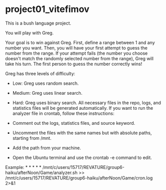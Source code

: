 # project01_vitefimov


This is a bush language project.

You will play with Greg.

Your goal is to win against Greg.
First, define a range between 1 and any number you want.
Then, you will have your first attempt to guess the number from the range.
If your attempt fails (the number you choose doesn't match the randomly selected number from the range), Greg will take his turn.
The first person to guess the number correctly wins!

Greg has three levels of difficulty:

 - Low: Greg uses random search.
 - Medium: Greg uses linear search.
 - Hard: Greg uses binary search.
All necessary files in the repo, logs, and statistics files will be generated automatically.
If you want to run the analyzer file in crontab, follow these instructions:

 - Comment out the logs, statistics files, and source keyword.
 - Uncomment the files with the same names but with absolute paths, starting from /mnt.
 - Add the path from your machine.
 - Open the Ubuntu terminal and use the crontab -e command to edit.

Example: * * * * * /mnt/c/users/15717/REVATURE/group6-haiku/afterNoon/Game/analyzer.sh >> /mnt/c/users/15717/REVATURE/group6-haiku/afterNoon/Game/cron.log 2>&1


